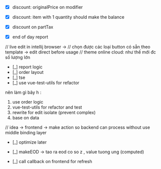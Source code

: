 * [x] discount: originalPrice on modifier
* [x] discount: item with 1 quantity should make the balance
* [x] discount on partTax

* [x] end of day report

// live edit in intellij browser ->
// chọn được các loại button có sẵn theo template -> edit direct before usage
// theme online cloud: như thế mới đc số lượng lớn

* [_] report logic 
* [_] order layout 
* [_] tse
* [_] use vue-test-utils for refactor

nên làm gì bây h : 
1. use order logic 
2. vue-test-utils for refactor and test
3. rewrite for edit isolate (prevent complex)
4. base on data

// idea -> frontend -> make action so backend can process without use middle binding layer
* [_] optimize later

* [_] makeEOD -> tao ra eod co so z , value tuong ung (computed)

* [_] call callback on frontend for refresh
